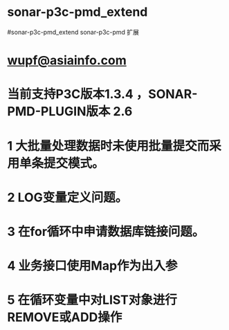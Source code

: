 # sonar-p3c-pmd_extend

#sonar-p3c-pmd_extend
sonar-p3c-pmd 扩展

# wupf@asiainfo.com

# 当前支持P3C版本1.3.4 ，SONAR-PMD-PLUGIN版本 2.6

# 1 大批量处理数据时未使用批量提交而采用单条提交模式。

#  2 LOG变量定义问题。

# 3 在for循环中申请数据库链接问题。

# 4 业务接口使用Map作为出入参

# 5 在循环变量中对LIST对象进行REMOVE或ADD操作
